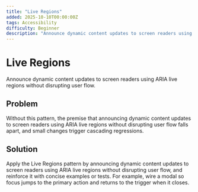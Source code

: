 ```yaml
---
title: "Live Regions"
added: 2025-10-10T00:00:00Z
tags: Accessibility
difficulty: Beginner
description: "Announce dynamic content updates to screen readers using ARIA live regions without disrupting user flow."
---
```

# Live Regions

Announce dynamic content updates to screen readers using ARIA live regions without disrupting user flow.

## Problem

Without this pattern, the premise that announcing dynamic content updates to screen readers using ARIA live regions without disrupting user flow falls apart, and small changes trigger cascading regressions.

## Solution

Apply the Live Regions pattern by announcing dynamic content updates to screen readers using ARIA live regions without disrupting user flow, and reinforce it with concise examples or tests. For example, wire a modal so focus jumps to the primary action and returns to the trigger when it closes.
